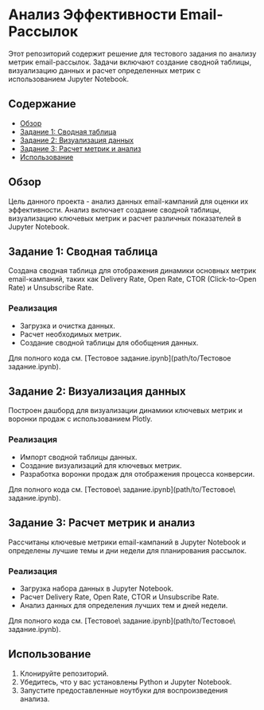 # Анализ Эффективности Email-Рассылок

Этот репозиторий содержит решение для тестового задания по анализу метрик email-рассылок. Задачи включают создание сводной таблицы, визуализацию данных и расчет определенных метрик с использованием Jupyter Notebook.

## Содержание

- [Обзор](#обзор)
- [Задание 1: Сводная таблица](#задание-1-сводная-таблица)
- [Задание 2: Визуализация данных](#задание-2-визуализация-данных)
- [Задание 3: Расчет метрик и анализ](#задание-3-расчет-метрик-и-анализ)
- [Использование](#использование)

## Обзор

Цель данного проекта - анализ данных email-кампаний для оценки их эффективности. Анализ включает создание сводной таблицы, визуализацию ключевых метрик и расчет различных показателей в Jupyter Notebook.

## Задание 1: Сводная таблица

Создана сводная таблица для отображения динамики основных метрик email-кампаний, таких как Delivery Rate, Open Rate, CTOR (Click-to-Open Rate) и Unsubscribe Rate.

### Реализация

- Загрузка и очистка данных.
- Расчет необходимых метрик.
- Создание сводной таблицы для обобщения данных.

Для полного кода см. [Тестовое задание.ipynb](path/to/Тестовое задание.ipynb).

## Задание 2: Визуализация данных

Построен дашборд для визуализации динамики ключевых метрик и воронки продаж с использованием Plotly.

### Реализация

- Импорт сводной таблицы данных.
- Создание визуализаций для ключевых метрик.
- Разработка воронки продаж для отображения процесса конверсии.

Для полного кода см. [Тестовое\ задание.ipynb](path/to/Тестовое\ задание.ipynb).

## Задание 3: Расчет метрик и анализ

Рассчитаны ключевые метрики email-кампаний в Jupyter Notebook и определены лучшие темы и дни недели для планирования рассылок.

### Реализация

- Загрузка набора данных в Jupyter Notebook.
- Расчет Delivery Rate, Open Rate, CTOR и Unsubscribe Rate.
- Анализ данных для определения лучших тем и дней недели.

Для полного кода см. [Тестовое\ задание.ipynb](path/to/Тестовое\ задание.ipynb).

## Использование

1. Клонируйте репозиторий.
2. Убедитесь, что у вас установлены Python и Jupyter Notebook.
3. Запустите предоставленные ноутбуки для воспроизведения анализа.
